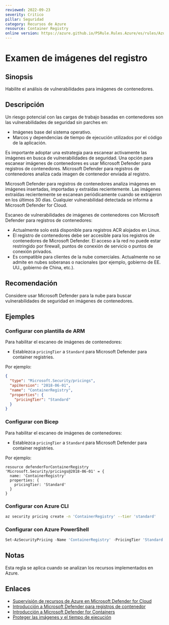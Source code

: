 ```yaml
---
reviewed: 2022-09-23
severity: Critico
pillar: Seguridad
category: Recursos de Azure
resource: Container Registry
online version: https://azure.github.io/PSRule.Rules.Azure/es/rules/Azure.ACR.ContainerScan/
---
```


# Examen de imágenes del registro

## Sinopsis

Habilite el análisis de vulnerabilidades para imágenes de contenedores.

## Descripción

Un riesgo potencial con las cargas de trabajo basadas en contenedores son las vulnerabilidades de seguridad sin parches en:

- Imágenes base del sistema operativo.
- Marcos y dependencias de tiempo de ejecución utilizados por el código de la aplicación.

Es importante adoptar una estrategia para escanear activamente las imágenes en busca de vulnerabilidades de seguridad.
Una opción para escanear imágenes de contenedores es usar Microsoft Defender para registros de contenedores.
Microsoft Defender para registros de contenedores analiza cada imagen de contenedor enviada al registro.

Microsoft Defender para registros de contenedores analiza imágenes en imágenes insertadas, importadas y extraídas recientemente.
Las imágenes extraídas recientemente se escanean periódicamente cuando se extrajeron en los últimos 30 días.
Cualquier vulnerabilidad detectada se informa a Microsoft Defender for Cloud.

Escaneo de vulnerabilidades de imágenes de contenedores con Microsoft Defender para registros de contenedores:

- Actualmente solo está disponible para registros ACR alojados en Linux.
- El registro de contenedores debe ser accesible para los registros de contenedores de Microsoft Defender.
  El acceso a la red no puede estar restringido por firewall, puntos de conexión de servicio o puntos de conexión privados.
- Es compatible para clientes de la nube comerciales.
  Actualmente no se admite en nubes soberanas o nacionales (por ejemplo, gobierno de EE. UU., gobierno de China, etc.).

## Recomendación

Considere usar Microsoft Defender para la nube para buscar vulnerabilidades de seguridad en imágenes de contenedores.

## Ejemples

### Configurar con plantilla de ARM

Para habilitar el escaneo de imágenes de contenedores:

- Establezca `pricingTier` a `Standard` para Microsoft Defender para container registries.

Por ejemplo:

```json
{
  "type": "Microsoft.Security/pricings",
  "apiVersion": "2018-06-01",
  "name": "ContainerRegistry",
  "properties": {
    "pricingTier": "Standard"
  }
}
```

### Configurar con Bicep

Para habilitar el escaneo de imágenes de contenedores:

- Establezca `pricingTier` a `Standard` para Microsoft Defender para container registries.

Por ejemplo:

```bicep
resource defenderForContainerRegistry 'Microsoft.Security/pricings@2018-06-01' = {
  name: 'ContainerRegistry'
  properties: {
    pricingTier: 'Standard'
  }
}
```

### Configurar con Azure CLI

```bash
az security pricing create -n 'ContainerRegistry' --tier 'standard'
```

### Configurar con Azure PowerShell

```powershell
Set-AzSecurityPricing -Name 'ContainerRegistry' -PricingTier 'Standard'
```

## Notas

Esta regla se aplica cuando se analizan los recursos implementados en Azure.

## Enlaces

- [Supervisión de recursos de Azure en Microsoft Defender for Cloud](https://docs.microsoft.com/azure/architecture/framework/security/monitor-resources#containers)
- [Introducción a Microsoft Defender para registros de contenedor](https://docs.microsoft.com/azure/defender-for-cloud/defender-for-container-registries-introduction)
- [Introducción a Microsoft Defender for Containers](https://docs.microsoft.com/azure/defender-for-cloud/container-security)
- [Proteger las imágenes y el tiempo de ejecución](https://docs.microsoft.com/azure/aks/operator-best-practices-container-image-management#secure-the-images-and-run-time)
